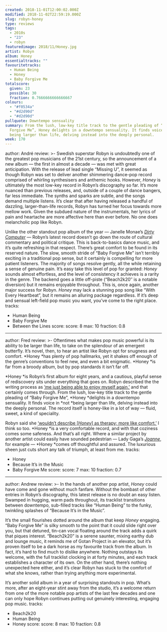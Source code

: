 ```yaml
---
created: 2018-11-01T12:00:02.000Z
modified: 2018-11-02T22:59:19.000Z
slug: robyn-honey
type: reviews
tags:
  - 2010s
  - "23"
  - robyn
featuredimage: 2018/11/Honey.jpg
artist: Robyn
album: Honey
essentialtracks: ""
favouritetracks:
  - Human Being
  - Honey
  - Baby Forgive Me
totalscore:
  given: 23
  possible: 30
  fraction: 0.7666666666666667
colours:
  - "#f0534a"
  - "#d2d90d"
  - "#d2d90d"
pullquote: Downtempo sensuality
summary: From the lush, low-key title track to the gentle pleading of “Baby
  Forgive Me”, Honey delights in a downtempo sensuality. It finds voice in not
  being larger than life, delving instead into the deeply personal.
week: 170
---
```

author: André
review: >-
  Swedish superstar Robyn is undoubtedly one of the greatest pop musicians of
  the 21st century, so the announcement of a new album — the first in almost a
  decade — was met with great anticipation. With the release of lead single
  “Missing U”, it seemed as though Robyn was set to deliver another shimmering
  dance-pop record comprised of whirling synthesisers and anthemic hooks.
  However, *Honey* is ultimately the most low-key record in Robyn’s discography
  so far. It’s more nuanced than previous releases, and, outside of a couple of
  dance bangers, far less immediate. The synths and sparks are subtle, and the
  songs demand multiple listens. It’s clear that after having released a handful
  of dazzling, larger-than-life records, Robyn has turned her focus towards more
  mellow work. Given the subdued nature of the instrumentals, her lyrics of pain
  and heartache are more affective here than ever before. No one does
  melancholic pop like Robyn.

  Unlike the other standout pop album of the year — Janelle Monae’s [*Dirty Computer*](<https://audioxide.com/reviews/janelle-monae-dirty-computer/>) — Robyn’s latest record doesn’t go down the route of cultural commentary and political critique. This is back-to-basics dance music, and it’s quite refreshing in that respect. There’s great comfort to be found in its reserved nature. The slow, smooth stride of “Baby Forgive Me” isn’t terribly exciting in a traditional pop sense, but it certainly is compelling for more patient listeners. The majority of songs resolve gently, all the while retaining a sense of genuine pain. It’s easy take this level of pop for granted: *Honey* sounds almost effortless, and the level of consistency it achieves is a rarity in the genre. The backend goes a little off-piste (“Beach2k20″ is a notable diversion) but it remains enjoyable throughout. This is, once again, another major success for Robyn. *Honey* may lack a stunning pop song like “With Every Heartbeat”, but it remains an alluring package regardless. If it’s deep and sensual left-field pop music you want, you’ve come to the right place.
tracks:
  - Human Being
  - ­­Baby Forgive Me
  - ­­Between the Lines
score:
  score: 8
  max: 10
  fraction: 0.8
---
author: Fred
review: >-
  Oftentimes what makes pop music powerful is its ability to be larger than
  life, to take on the splendour of an emergent butterfly. It’s novel, then, to
  hear an artist like Robyn opt for snugness and comfort. *Honey *has plenty of
  pop hallmarks, yet it shakes off enough of the genre’s conventions to feel
  new, and even a bit enigmatic. *Honey *is far from a broody album, but by pop
  standards it isn’t far off.

  *Honey *is Robyn’s first album for eight years, and a cautious, playful sense of rediscovery sits under everything that goes on. Robyn described the the writing process as [‘me just being able to enjoy myself again,’](<https://www.standard.co.uk/go/london/music/robyn-interview-missing-u-honey-a3964066.html>) and that certainly comes through. From the lush, low-key title track to the gentle pleading of “Baby Forgive Me”, *Honey *delights in a downtempo sensuality. It finds voice in *not *being larger than life, delving instead into the deeply personal. The record itself is honey-like in a lot of way — fluid, sweet, a kind of speciality.

  Robyn said she [‘wouldn’t describe [*Honey*] as therapy; more like comfort.’](<https://junkee.com/robyn-interview-honey/177474>) I think so too. *Honey *is a very comfortable record, and with that coziness comes some safeness. And that’s all right. Where a similar project by another artist could easily have sounded pedestrian — Lady Gaga’s [*Joanne*](<https://audioxide.com/reviews/lady-gaga-joanne/>), for example — *Honey *comes off thoughtful and assured. The luxurious sheen just cuts short any talk of triumph, at least from me.
tracks:
  - Honey
  - ­­Because It’s in the Music
  - ­­Baby Forgive Me
score:
  score: 7
  max: 10
  fraction: 0.7
---
author: Andrew
review: >-
  In the hands of another pop artist, *Honey* could have come and gone without
  much fanfare. Without the bombast of other entries in Robyn’s discography,
  this latest release is no doubt an easy listen. Swamped in hugging, warm pads
  throughout, its tracklist transitions between downtempo, sub-filled tracks
  like “Human Being” to the funky, twinkling splashes of “Because It’s in the
  Music”.

  It’s the small flourishes dotted around the album that keep *Honey* engaging. “Baby Forgive Me” is silky smooth to the point that it could slide right over you, but that detuned, tin-can vocal floating around the track adds a quirk that piques interest. “Beach2k20” is a serene saunter, mixing earthy dub and lounge music, it reminds me of Gotan Project in an elevator, but it’s proven itself to be a dark horse as my favourite track from the album. In fact, it’s hard to find much to dislike anywhere. Nothing outstays its welcome, with the full tracklist clocking in at forty minutes, and each track establishes a character of its own. On the other hand, there’s nothing unexpected here either, and it’s clear Robyn has stuck to the comfort of what she knows, rather than trying anything more experimental.

  It’s another solid album in a year of surprising standouts in pop. What’s more, after an eight-year stint away from the studio, it’s a welcome return from one of the more notable pop artists of the last few decades and one can only hope Robyn continues putting out genuinely interesting, engaging pop music.
tracks:
  - Beach2k20
  - ­­Human Being
  - ­­Honey
score:
  score: 8
  max: 10
  fraction: 0.8
